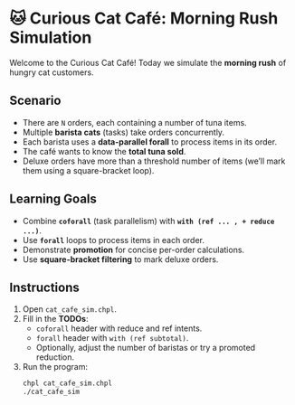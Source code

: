 # 🐱 Curious Cat Café: Morning Rush Simulation

Welcome to the Curious Cat Café! Today we simulate the **morning rush** of hungry cat customers.

## Scenario

- There are `N` orders, each containing a number of tuna items.
- Multiple **barista cats** (tasks) take orders concurrently.
- Each barista uses a **data-parallel forall** to process items in its order.
- The café wants to know the **total tuna sold**.
- Deluxe orders have more than a threshold number of items (we’ll mark them using a square-bracket loop).

## Learning Goals

- Combine **`coforall`** (task parallelism) with **`with (ref ... , + reduce ...)`**.
- Use **`forall`** loops to process items in each order.
- Demonstrate **promotion** for concise per-order calculations.
- Use **square-bracket filtering** to mark deluxe orders.

## Instructions

1. Open `cat_cafe_sim.chpl`.
2. Fill in the **TODOs**:
   - `coforall` header with reduce and ref intents.
   - `forall` header with `with (ref subtotal)`.
   - Optionally, adjust the number of baristas or try a promoted reduction.
3. Run the program:
   ```bash
   chpl cat_cafe_sim.chpl
   ./cat_cafe_sim
  ```